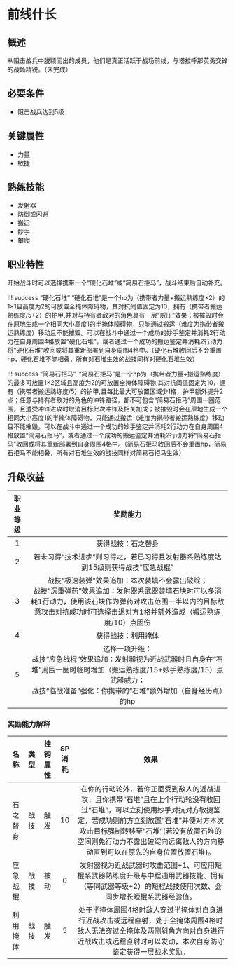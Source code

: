# 前线什长

## 概述

从阻击战兵中脱颖而出的成员，他们是真正活跃于战场前线，与塔拉呼那英勇交锋的战场精锐。（未完成）

## 必要条件

* 阻击战兵达到5级

## 关键属性

* 力量
* 敏捷

## 熟练技能
 
* 发射器
* 防御或闪避
* 搬运
* 妙手
* 攀爬

## 职业特性

开始战斗时可以选择携带一个“硬化石堆”或“简易石拒马”，战斗结束后自动补充。

!!! success “硬化石堆”
    “硬化石堆”是一个hp为（携带者力量+搬运熟练度×2）的1×1且高度为2的可放置全掩体障碍物，其对抗阈值固定为10，拥有（携带者搬运熟练度/5+2）的护甲,并对与持有者敌对的角色具有一层“威压”效果；被摧毁时会在原地生成一个相同大小高度1的半掩体障碍物，只能通过搬运（难度为携带者搬运熟练度）移动且不能摧毁。可以在战斗中通过一个成功的妙手鉴定并消耗2行动力在自身周围4格放置“硬化石堆”，或者通过一个成功的搬运鉴定并消耗2行动力将“硬化石堆”收回或将其重新部署到自身周围4格中。（硬化石堆收回后不会重置hp，硬化石堆不能相叠，所有对石堆生效的战技同样对硬化石堆生效）

!!! success “简易石拒马”,
    “简易石拒马”是一个hp为（携带者力量+搬运熟练度）的最多可放置1×2区域且高度为2的可放置全掩体障碍物,其对抗阈值固定为10，拥有（携带者搬运熟练度/5）的护甲,且每比最大可放置区域少1格，护甲额外提升2点；任意与持有者敌对的角色的冲锋路径，都不可包含“简易石拒马”周围一圈范围，且遭受冲锋进攻时取消目标此次冲锋及相关加成；被摧毁时会在原地生成一个相同大小高度1的半掩体障碍物，只能通过搬运（难度为携带者搬运熟练度）移动且不能摧毁。可以在战斗中通过一个成功的妙手鉴定并消耗2行动力在自身周围4格放置“简易石拒马”，或者通过一个成功的搬运鉴定并消耗2行动力将“简易石拒马”收回或将其重新部署到自身周围4格中。（简易石拒马收回后不会重置hp，简易石拒马不能相叠，所有对石堆生效的战技同样对简易石拒马生效）

## 升级收益

职业等级|奖励能力
:--:|:--:
1|获得战技：石之替身
2|若未习得“技术进步”则习得之，若已习得且发射器系熟练度达到15级则获得战技“应急战棍”
3|战技“极速装弹”效果追加：本次装填不会露出破绽；<br>战技“沉重弹药”效果追加：发射器系武器装填石块时可以多消耗1行动力，使用该石块作为弹药对攻击范围一半以内的目标敌意攻击对抗成功时可选择击退对方1格并额外造成（搬运熟练度/10）点固伤
4|获得战技：利用掩体
5|选择一项升级：<br>战技“应急战棍”效果追加：发射器视为近战武器时且自身在“石堆”周围一圈时临时增加（搬运熟练度/15+妙手熟练度/15）点武器威力；<br>战技“临战准备”强化：你携带的“石堆”额外增加（自身经历点）的hp

### 奖励能力解释

名称|类型|挂钩属性|SP消耗|效果
:--:|:--:|:--:|:--:|:--:
石之替身|战技|触发|10|在你的行动轮外，若你正面受到敌人的近战进攻，且你携带“石堆”且在上个行动轮没有收回过“石堆”，可以立刻使用妙手对抗对方敏捷鉴定，若成功则前方立刻放置“石堆”并使对方本次攻击目标强制转移至“石堆”(若没有放置石堆的空间则免行动力不露出破绽向远离敌人的方向移动直到可以在原先的自身位置放置石堆)。
应急战棍|战技|被动|0|发射器视为近战武器时攻击范围+1、可应用短棍系武器熟练度升级与中程通用武器技能、拥有（等同武器等级+2）的短棍战技使用次数、会同步增长短棍系武器经验值。
利用掩体|战技|触发|5|处于半掩体周围4格时敌人穿过半掩体对自身进行近战攻击或远程直射，处于全掩体周围4格时敌人无法穿过全掩体及两侧斜角方向对自身进行近战攻击或远程直射时可以发动，本次自身防守鉴定获得一层战术奖励。